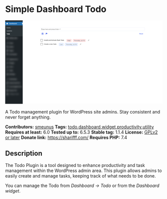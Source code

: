 # Simple Dashboard Todo

![Alt text](.wordpress-org/screenshot-1.png?raw=true 'Optional Title')

A Todo management plugin for WordPress site admins. Stay consistent and never forget anything.

**Contributors:** [smeunus](https://profiles.wordpress.org/smeunus)
**Tags:** [todo](https://wordpress.org/plugins/tags/todo),[dashboard](https://wordpress.org/plugins/tags/dashboard),[widget](https://wordpress.org/plugins/tags/widget),[productivity](https://wordpress.org/plugins/tags/productivity),[utility](https://wordpress.org/plugins/tags/utility)
**Requires at least:** 6.0
**Tested up to:** 6.5.3
**Stable tag:** 1.1.4
**License:** [GPLv2 or later](https://www.gnu.org/licenses/gpl-2.0.html)
**Donate link:** https://sharifff.com/
**Requires PHP:** 7.4

## Description

The Todo Plugin is a tool designed to enhance productivity and task management within the WordPress admin area. This plugin allows admins to easily create and manage tasks, keeping track of what needs to be done.

You can manage the Todo from _Dashboard -> Todo_ or from the _Dashboard widget_.
